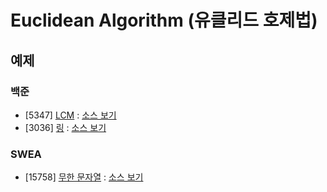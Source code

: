 # Euclidean Algorithm (유클리드 호제법)

## 예제
### 백준
- [5347] [LCM](https://www.acmicpc.net/problem/5347) : [소스 보기](https://github.com/YunSuJeong/BAEKJOON/tree/main/%EB%B0%B1%EC%A4%80/Silver/5347.%E2%80%85LCM)
- [3036] [링](https://www.acmicpc.net/problem/3036) : [소스 보기](https://github.com/YunSuJeong/BAEKJOON/tree/main/%EB%B0%B1%EC%A4%80/Silver/3036.%E2%80%85%EB%A7%81)

### SWEA
- [15758] [무한 문자열](https://swexpertacademy.com/main/code/problem/problemDetail.do?contestProbId=AYP5JmsqcngDFATW&categoryId=AYP5JmsqcngDFATW&categoryType=CODE&problemTitle=15758&orderBy=FIRST_REG_DATETIME&selectCodeLang=ALL&select-1=&pageSize=10&pageIndex=1) : [소스 보기](https://github.com/YunSuJeong/Coding-Test/tree/main/SWEA/D3/15758.%E2%80%85%EB%AC%B4%ED%95%9C%E2%80%85%EB%AC%B8%EC%9E%90%EC%97%B4)
